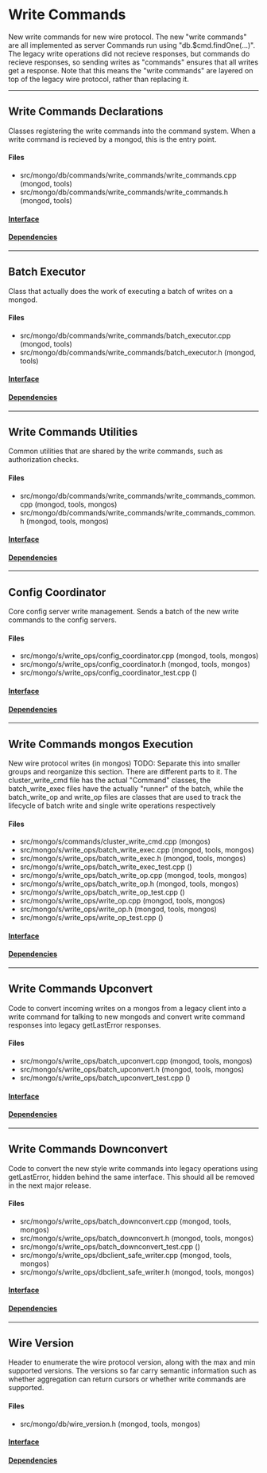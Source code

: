 # Write Commands
New write commands for new wire protocol. The new "write commands" are all implemented as server Commands run using "db.$cmd.findOne(...)".  The legacy write operations did not recieve responses, but commands do recieve responses, so sending writes as "commands" ensures that all writes get a response.  Note that this means the "write commands" are layered on top of the legacy wire protocol, rather than replacing it.


-------------

## Write Commands Declarations
Classes registering the write commands into the command system. When a write command is recieved by a mongod, this is the entry point.

#### Files
- src/mongo/db/commands/write\_commands/write\_commands.cpp   (mongod, tools)
- src/mongo/db/commands/write\_commands/write\_commands.h   (mongod, tools)

#### [Interface](interface/0)

#### [Dependencies](dependencies/0)

-------------

## Batch Executor
Class that actually does the work of executing a batch of writes on a mongod.

#### Files
- src/mongo/db/commands/write\_commands/batch\_executor.cpp   (mongod, tools)
- src/mongo/db/commands/write\_commands/batch\_executor.h   (mongod, tools)

#### [Interface](interface/1)

#### [Dependencies](dependencies/1)

-------------

## Write Commands Utilities
Common utilities that are shared by the write commands, such as authorization checks.

#### Files
- src/mongo/db/commands/write\_commands/write\_commands\_common.cpp   (mongod, tools, mongos)
- src/mongo/db/commands/write\_commands/write\_commands\_common.h   (mongod, tools, mongos)

#### [Interface](interface/2)

#### [Dependencies](dependencies/2)

-------------

## Config Coordinator
Core config server write management.  Sends a batch of the new write commands to the config servers.

#### Files
- src/mongo/s/write\_ops/config\_coordinator.cpp   (mongod, tools, mongos)
- src/mongo/s/write\_ops/config\_coordinator.h   (mongod, tools, mongos)
- src/mongo/s/write\_ops/config\_coordinator\_test.cpp   ()

#### [Interface](interface/3)

#### [Dependencies](dependencies/3)

-------------

## Write Commands mongos Execution
New wire protocol writes (in mongos) TODO: Separate this into smaller groups and reorganize this section.  There are different parts to it.  The cluster\_write\_cmd file has the actual "Command" classes, the batch\_write\_exec files have the actually "runner" of the batch, while the batch\_write\_op and write\_op files are classes that are used to track the lifecycle of batch write and single write operations respectively

#### Files
- src/mongo/s/commands/cluster\_write\_cmd.cpp   (mongos)
- src/mongo/s/write\_ops/batch\_write\_exec.cpp   (mongod, tools, mongos)
- src/mongo/s/write\_ops/batch\_write\_exec.h   (mongod, tools, mongos)
- src/mongo/s/write\_ops/batch\_write\_exec\_test.cpp   ()
- src/mongo/s/write\_ops/batch\_write\_op.cpp   (mongod, tools, mongos)
- src/mongo/s/write\_ops/batch\_write\_op.h   (mongod, tools, mongos)
- src/mongo/s/write\_ops/batch\_write\_op\_test.cpp   ()
- src/mongo/s/write\_ops/write\_op.cpp   (mongod, tools, mongos)
- src/mongo/s/write\_ops/write\_op.h   (mongod, tools, mongos)
- src/mongo/s/write\_ops/write\_op\_test.cpp   ()

#### [Interface](interface/4)

#### [Dependencies](dependencies/4)

-------------

## Write Commands Upconvert
Code to convert incoming writes on a mongos from a legacy client into a write command for talking to new mongods and convert write command responses into legacy getLastError responses.

#### Files
- src/mongo/s/write\_ops/batch\_upconvert.cpp   (mongod, tools, mongos)
- src/mongo/s/write\_ops/batch\_upconvert.h   (mongod, tools, mongos)
- src/mongo/s/write\_ops/batch\_upconvert\_test.cpp   ()

#### [Interface](interface/5)

#### [Dependencies](dependencies/5)

-------------

## Write Commands Downconvert
Code to convert the new style write commands into legacy operations using getLastError, hidden behind the same interface.  This should all be removed in the next major release.

#### Files
- src/mongo/s/write\_ops/batch\_downconvert.cpp   (mongod, tools, mongos)
- src/mongo/s/write\_ops/batch\_downconvert.h   (mongod, tools, mongos)
- src/mongo/s/write\_ops/batch\_downconvert\_test.cpp   ()
- src/mongo/s/write\_ops/dbclient\_safe\_writer.cpp   (mongod, tools, mongos)
- src/mongo/s/write\_ops/dbclient\_safe\_writer.h   (mongod, tools, mongos)

#### [Interface](interface/6)

#### [Dependencies](dependencies/6)

-------------

## Wire Version
Header to enumerate the wire protocol version, along with the max and min supported versions.  The versions so far carry semantic information such as whether aggregation can return cursors or whether write commands are supported.

#### Files
- src/mongo/db/wire\_version.h   (mongod, tools, mongos)

#### [Interface](interface/7)

#### [Dependencies](dependencies/7)
